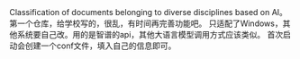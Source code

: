 Classification of documents belonging to diverse disciplines based on AI。
第一个仓库，给学校写的，很乱，有时间再完善功能吧。
只适配了Windows，其他系统要自己改。用的是智谱的api，其他大语言模型调用方式应该类似。
首次启动会创建一个conf文件，填入自己的信息即可。
